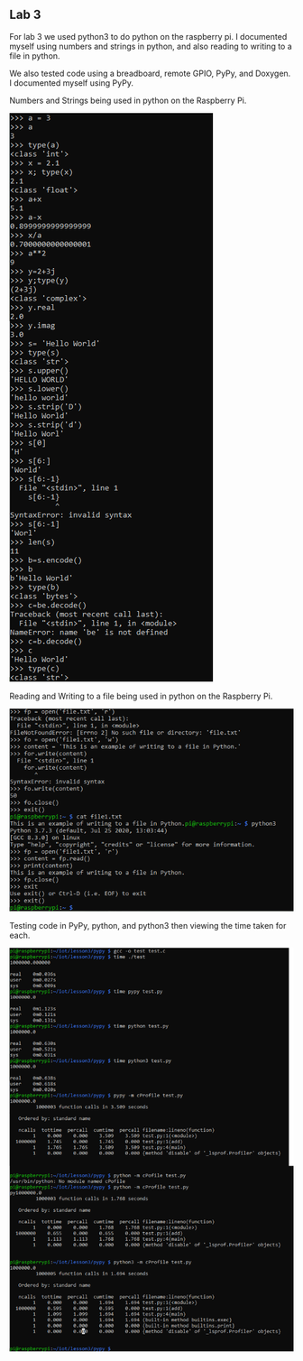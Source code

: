## Lab 3

For lab 3 we used python3 to do python on the raspberry pi. I documented myself using numbers and strings in python, and also reading to writing to a file in python.

We also tested code using a breadboard, remote GPIO, PyPy, and Doxygen. I documented myself using PyPy.

Numbers and Strings being used in python on the Raspberry Pi.

![](numsandstrings.png)

Reading and Writing to a file being used in python on the Raspberry Pi.

![](readingandwriting.png)

Testing code in PyPy, python, and python3 then viewing the time taken for each.

![](pypy.png)
